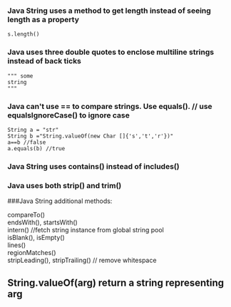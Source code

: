 ### Java String uses a method to get length instead of seeing length as a property
```
s.length()
```

### Java uses three double quotes to enclose multiline strings instead of back ticks
```
""" some
string
"""
```
### Java can't use == to compare strings. Use equals(). // use equalsIgnoreCase() to ignore case
```
String a = "str"
String b ="String.valueOf(new Char []{'s','t','r'})"
a==b //false
a.equals(b) //true
```

### Java String uses contains() instead of includes()
### Java uses both strip() and trim()

###Java String additional methods:

compareTo()  
endsWith(), startsWith()  
intern()  //fetch string instance from global string pool  
isBlank(), isEmpty()  
lines()  
regionMatches()  
stripLeading(), stripTrailing() // remove whitespace  

## String.valueOf(arg) return a string representing arg

